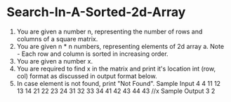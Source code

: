 # Search-In-A-Sorted-2d-Array
1. You are given a number n, representing the number of rows and columns of a square matrix.
2. You are given n * n numbers, representing elements of 2d array a. 
Note - Each row and column is sorted in increasing order.
3. You are given a number x.
4. You are required to find x in the matrix and print it's location int (row, col) format as discussed in output format below. 
5. In case element is not found, print "Not Found".
Sample Input
4
4
11 12 13 14
21 22 23 24
31 32 33 34
41 42 43 44
43 //x 
Sample Output
3
2
